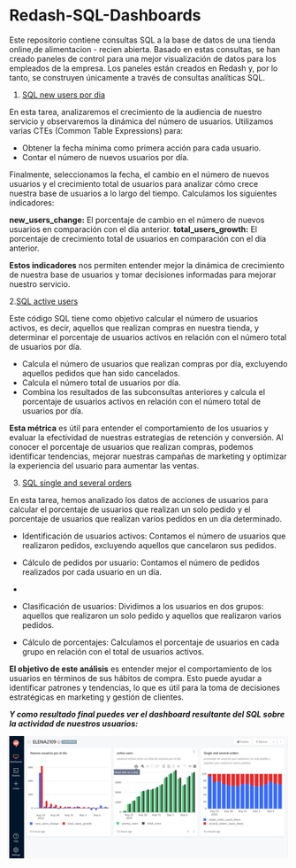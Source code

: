 # Redash-SQL-Dashboards

Este repositorio contiene consultas SQL a la base de datos de una tienda online,de alimentacion - recien abierta. 
Basado en estas consultas, se han creado paneles de control para una mejor visualización de datos 
para los empleados de la empresa. Los paneles están creados en Redash y, por lo tanto, se construyen
únicamente a través de consultas analíticas SQL.

1. [SQL new users por dia](https://github.com/elena210910/Redash-SQL-Dashboards/blob/main/SQL_new_users_por_dia)

En esta tarea, analizaremos el crecimiento de la audiencia de nuestro servicio y observaremos la dinámica del número de usuarios. 
Utilizamos varias CTEs (Common Table Expressions) para:
  - Obtener la fecha mínima como primera acción para cada usuario.
  - Contar el número de nuevos usuarios por día.
  
    
Finalmente, seleccionamos la fecha, el cambio en el número de nuevos usuarios y el crecimiento total de usuarios para analizar cómo crece nuestra base de usuarios a lo largo del tiempo. Calculamos los siguientes indicadores:

**new_users_change:** El porcentaje de cambio en el número de nuevos usuarios en comparación con el día anterior.
**total_users_growth:** El porcentaje de crecimiento total de usuarios en comparación con el día anterior.

**Estos indicadores** nos permiten entender mejor la dinámica de crecimiento de nuestra base de usuarios y tomar decisiones informadas para mejorar nuestro servicio.

2.[SQL active users](https://github.com/elena210910/Redash-SQL-Dashboards/blob/main/SQL_active_users)

Este código SQL tiene como objetivo calcular el número de usuarios activos, es decir, aquellos que realizan compras en nuestra tienda, y determinar el porcentaje de usuarios activos en relación con el número total de usuarios por día.

- Calcula el número de usuarios que realizan compras por día, excluyendo aquellos pedidos que han sido cancelados.
- Calcula el número total de usuarios por día.
- Combina los resultados de las subconsultas anteriores y calcula el porcentaje de usuarios activos en relación con el número total de usuarios por día.

 **Esta métrica** es útil para entender el comportamiento de los usuarios y evaluar la efectividad de nuestras estrategias de retención y conversión.
 Al conocer el porcentaje de usuarios que realizan compras, podemos identificar tendencias, mejorar nuestras campañas de marketing y optimizar
 la experiencia del usuario para aumentar las ventas.

 3. [SQL single and several orders](https://github.com/elena210910/Redash-SQL-Dashboards/blob/main/SQL_%20single_several)
    
En esta tarea, hemos analizado los datos de acciones de usuarios para calcular el porcentaje de usuarios que realizan un solo pedido y el porcentaje de usuarios que realizan varios pedidos en un día determinado.

- Identificación de usuarios activos: 
Contamos el número de usuarios que realizaron pedidos, excluyendo aquellos que cancelaron sus pedidos.

- Cálculo de pedidos por usuario: Contamos el número de pedidos realizados por cada usuario en un día.
- 
- Clasificación de usuarios:
Dividimos a los usuarios en dos grupos: aquellos que realizaron un solo pedido y aquellos que realizaron varios pedidos.

- Cálculo de porcentajes: Calculamos el porcentaje de usuarios en cada grupo en relación con el total de usuarios activos.

**El objetivo de este análisis** es entender mejor el comportamiento de los usuarios en términos de sus hábitos de compra. Esto puede ayudar a identificar patrones y tendencias, lo que es útil para la toma de decisiones estratégicas en marketing y gestión de clientes.

***Y como resultado final puedes ver el dashboard resultante del SQL sobre la actividad de nuestros usuarios:***

![IMAGIN](https://github.com/elena210910/Redash-SQL-Dashboards/blob/main/dashboard.PNG)

